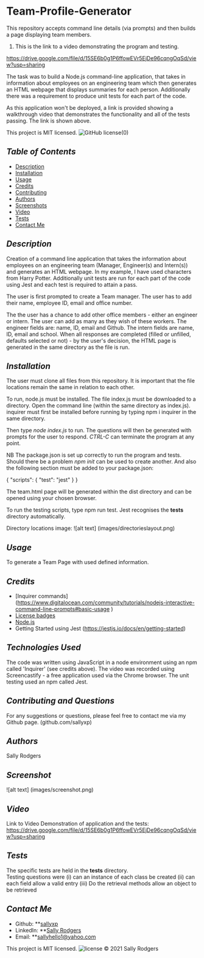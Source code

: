 # Team-Profile-Generator
This repository accepts command line details (via prompts) and then builds a page displaying team members.

1. This is the link to a video demonstrating the program and testing.

https://drive.google.com/file/d/15SE6b0g1P6ffowEVr5EjDe96cqngOqSd/view?usp=sharing

The task was to build a Node.js command-line application, that takes in information about employees on an engineering team which then generates an HTML webpage that displays 
summaries for each person.  Additionally there was a requirement to produce unit tests for each part of the code.  

As this application won't be deployed, a link is provided showing a walkthrough video that demonstrates the functionality and all of the tests passing. The link is shown above.

This project is MIT licensed. ![GitHub license](![license](https://img.shields.io/static/v1?label=license&message=MIT&color=blueviolet))(0)

## *Table of Contents*
- [Description](#description)
- [Installation](#installation)
- [Usage](#usage)
- [Credits](#Credits) 
- [Contributing](#contributing)
- [Authors](#authors)
- [Screenshots](#screenshots)
- [Video](#video)
- [Tests](#tests)
- [Contact Me](#contact-me)

## *Description* 
Creation of a command line application that takes the information about employees on an engineering team (Manager, Engineer(s) and Intern(s)) and generates an HTML webpage.  In my example, I have used characters from Harry Potter.
Additionally unit tests are run for each part of the code using Jest and each test is required to attain a pass.

The user is first prompted to create a Team manager.  The user has to add their name, employee ID, email and office number.

The the user has a chance to add other office members - either an engineer or intern.  The user can add as many as they wish of these workers.  The engineer fields are: name, ID, email and Github.  The intern fields are name, ID, email and school.  When all responses are completed (filled or unfilled, defaults selected or not) - by the user's decision, the HTML page is generated in the same directory as the file is run. 

## *Installation*
The user must clone all files from this repository.  It is important that the file locations remain the same in relation to each other.

To run, node.js must be installed. The file index.js must be downloaded to a directory. Open the command line (within the same directory as index.js).  inquirer must first be installed before running by typing npm i inquirer in the same directory.

Then type _node index.js_ to run.  The questions will then be generated with prompts for the user to respond. _CTRL-C_ can terminate the program at any point.

NB The package.json is set up correctly to run the program and tests.  Should there be a problem _npm init_ can be used to create another. And also the following section must be added to your package.json:

{
  "scripts": {
    "test": "jest"
  }
}

The team.html page will be generated within the dist directory and can be opened using your chosen browser.

To run the testing scripts, type npm run test.  Jest recognises the __tests__ directory automatically.

Directory locations image:
![alt text] (images/directorieslayout.png) 

## *Usage* 
To generate a Team Page with used defined information.

## *Credits*
- [Inquirer commands] (https://www.digitalocean.com/community/tutorials/nodejs-interactive-command-line-prompts#basic-usage )
- [License badges](https://shields.io/)
- [Node.js](https://nodejs.org/en/download/)
- Getting Started using Jest (https://jestjs.io/docs/en/getting-started)

## *Technologies Used*
The code was written using JavaScript in a node environment using an npm called 'Inquirer' (see credits above).  The video was recorded using Screencastify - a free application used via the Chrome browser.   The unit testing used an npm called Jest.


## *Contributing and Questions*
For any suggestions or questions, please feel free to contact me via my Github page. (github.com/sallyxp)

## *Authors*
Sally Rodgers

## *Screenshot*
![alt text] (images/screenshot.png) 

## *Video*
Link to Video Demonstration of application and the tests: https://drive.google.com/file/d/15SE6b0g1P6ffowEVr5EjDe96cqngOqSd/view?usp=sharing

## *Tests*
The specific tests are held in the __tests__ directory.  
Testing questions were 
(i) can an instance of each class be created
(ii) can each field allow a valid entry 
(iii) Do the retrieval methods allow an object to be retrieved



## *Contact Me*
- Github: **[sallyxp](github.com/sallyxp)
- LinkedIn: **[Sally Rodgers](www.linkedin.com/in/sallyhello1)  
- Email: **[sallyhello1@yahoo.com](mailto:sallyhello1@yahoo.com)

This project is MIT licensed. ![license](https://img.shields.io/static/v1?label=license&message=MIT&color=blueviolet) 
&copy; 2021 Sally Rodgers
